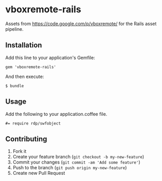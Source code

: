 # vboxremote-rails

Assets from https://code.google.com/p/vboxremote/ for the Rails asset pipeline.

## Installation

Add this line to your application's Gemfile:

    gem 'vboxremote-rails'

And then execute:

    $ bundle

## Usage

Add the following to your application.coffee file.
  
    #= require rdp/swfobject

## Contributing

1. Fork it
2. Create your feature branch (`git checkout -b my-new-feature`)
3. Commit your changes (`git commit -am 'Add some feature'`)
4. Push to the branch (`git push origin my-new-feature`)
5. Create new Pull Request
